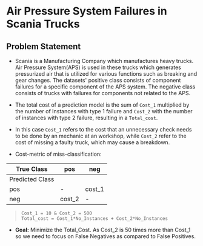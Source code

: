 # Air Pressure System Failures in Scania Trucks
## Problem Statement
- Scania is a Manufacturing Company which manufactures heavy trucks. Air Pressure System(APS) is used in these trucks which generates pressurized air that is utilized for various functions such as breaking and gear changes. The datasets' positive class consists of component failures for a specific component of the APS system. The negative class consists of trucks with failures for components not related to the APS.  
  
- The total cost of a prediction model is the sum of `Cost_1` multiplied by the number of Instances with type 1 failure and `Cost_2` with the number of instances with type 2 failure, resulting in a `Total_cost`.
- In this case `Cost_1` refers to the cost that an unnecessary check needs to be done by an mechanic at an workshop, while `Cost_2` refer to the cost of missing a faulty truck, which may cause a breakdown.   
- Cost-metric of miss-classification:

| True Class | pos | neg |
| --- | --- | --- |
| Predicted Class | | |
| pos | - | cost_1 |
| neg | cost_2 | - |

>`Cost_1 = 10 & Cost_2 = 500`    
>`Total_cost = Cost_1*No_Instances + Cost_2*No_Instances`   

- **Goal:** Minimize the Total_Cost. As Cost_2 is 50 times more than Cost_1 so we need to focus on False Negatives as compared to False Positives.

